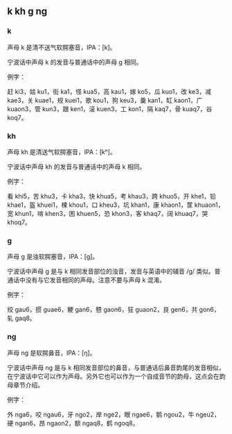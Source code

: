 ## k kh g ng

### k

声母 k 是清不送气软腭塞音，IPA：\[k\]。

宁波话中声母 k 的发音与普通话中的声母 g 相同。

例字：

赶 ki3，姑 ku1，街 ka1，怪 kua5，高 kau1，嫁 ko5，瓜 kuo1，改 ke3，减 kae3，关 kuae1，规 kuei1，歌 kou1，狗 keu3，羹 kan1，缸 kaon1，广 kuaon3，管 kun3，跟 ken1，滚 kuen3，工 kon1，隔 kaq7，骨 kuaq7，谷 koq7。

### kh

声母 kh 是清送气软腭塞音，IPA：\[kʰ\]。

宁波话中声母 kh 的发音与普通话中的声母 k 相同。

例字：

看 khi5，苦 khu3，卡 kha3，快 khua5，考 khau3，跨 khuo5，开 khe1，铅 khae1，盔 khuei1，棵 khou1，口 kheu3，坑 khan1，康 khaon1，筐 khuaon1，宽 khun1，啃 khen3，困 khuen5，恐 khon3，客 khaq7，阔 khuaq7，哭 khoq7。

### g

声母 g 是浊软腭塞音，IPA：\[ɡ\]。

宁波话中声母 g 是与 k 相同发音部位的浊音，发音与英语中的辅音 /g/ 类似。普通话中没有与它发音相同的声母。注意不要与声母 k 混淆。

例字：

绞 gau6，掼 guae6，鲠 gan6，戆 gaon6，狂 guaon2，艮 gen6，共 gon6，轧 gaq8。

### ng

声母 ng 是软腭鼻音，IPA：\[ŋ\]。

宁波话中声母 ng 是与 k 相同发音部位的鼻音，与普通话后鼻音韵尾的发音相似，在宁波话中它可以作为声母。另外它也可以作为一个自成音节的韵母，这点会在韵母章节介绍。

例字：

外 nga6，咬 ngau6，牙 ngo2，岸 nge2，眼 ngae6，鹅 ngou2，牛 ngeu2，硬 ngan6，昂 ngaon2，额 ngaq8，鹤 ngoq8。
